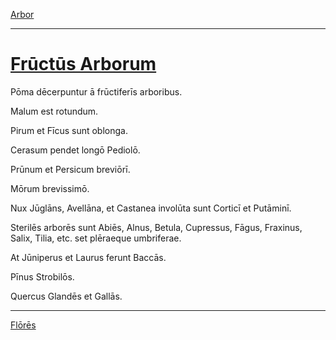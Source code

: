 [Arbor](./013-arbor.md)

---

# [Frūctūs Arborum](https://www.archive.org/stream/cu31924032499455#page/n57/mode/1up)

Pōma dēcerpuntur ā frūctiferīs arboribus.

Malum est rotundum.

Pirum et Fīcus sunt oblonga.

Cerasum pendet longō Pediolō.

Prūnum et Persicum breviōrī.

Mōrum brevissimō.

Nux Jūglāns, Avellāna, et Castanea involūta sunt Corticī et Putāminī.

Sterilēs arborēs sunt Abiēs, Alnus, Betula, Cupressus, Fāgus, Fraxinus, Salix, Tilia, etc. set plēraeque umbriferae.

At Jūniperus et Laurus ferunt Baccās.

Pīnus Strobilōs.

Quercus Glandēs et Gallās.

---

[Flōrēs](./015-flores.md)
